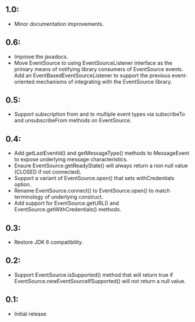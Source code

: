 ## 1.0:

* Minor documentation improvements.

## 0.6:

* Improve the javadocs.
* Move EventSource to using EventSourceListener interface as the primary means of notifying library
  consumers of EventSource events. Add an EventBasedEventSourceListener to support the previous
  event-oriented mechanisms of integrating with the EventSource library.

## 0.5:

* Support subscription from and to multiple event types via subscribeTo and unsubscribeFrom methods
  on EventSource.

## 0.4:

* Add getLastEventId() and getMessageType() methods to MessageEvent to expose underlying message
  characteristics.
* Ensure EventSource.getReadyState() will always return a non null value (CLOSED if not connected).
* Support a variant of EventSource.open() that sets withCredentials option.
* Rename EventSource.connect() to EventSource.open() to match terminology of underlying construct.
* Add support for EventSource.getURL() and EventSource.getWithCredentials() methods.

## 0.3:

* Restore JDK 6 compatibility.

## 0.2:

* Support EventSource.isSupported() method that will return true if EventSource.newEventSourceIfSupported()
  will not return a null value.

## 0.1:

* Initial release
